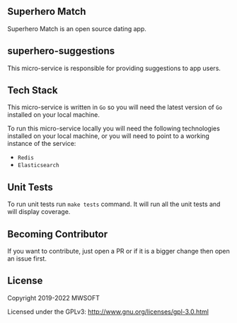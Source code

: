 ## Superhero Match
Superhero Match is an open source dating app.

## superhero-suggestions
This micro-service is responsible for providing suggestions to app users. 

## Tech Stack
This micro-service is written in `Go` so you will need the latest version of `Go` installed on your local machine.

To run this micro-service locally you will need the following technologies
installed on your local machine, or you will need to point to a working instance of the service:
- `Redis`
- `Elasticsearch`

## Unit Tests
To run unit tests run `make tests` command. It will run all the unit tests and will display coverage.

## Becoming Contributor
If you want to contribute, just open a PR or if it is a bigger change then open an issue first.

## License
Copyright 2019-2022 MWSOFT

Licensed under the GPLv3: http://www.gnu.org/licenses/gpl-3.0.html